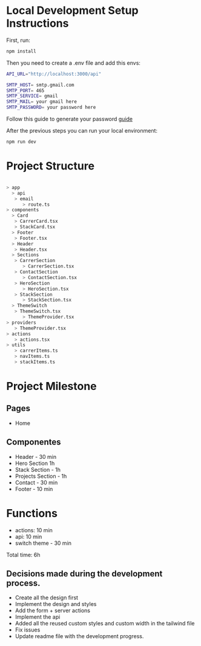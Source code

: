 
# Local Development Setup Instructions

First, run:

```bash
npm install
```
Then you need to create a .env file and add this envs:
```bash
API_URL="http://localhost:3000/api"

SMTP_HOST= smtp.gmail.com
SMTP_PORT= 465
SMTP_SERVICE= gmail
SMTP_MAIL= your gmail here
SMTP_PASSWORD= your password here
```
Follow this guide to generate your password [guide](https://support.google.com/accounts/answer/185833?hl=pt-BR)

After the previous steps you can run your local environment:
```bash
npm run dev
```


# Project Structure

```bash

> app
  > api
   > email
      > route.ts
> components
  > Card
   > CarrerCard.tsx
   > StackCard.tsx
  > Footer
   > Footer.tsx
  > Header
   > Header.tsx
  > Sections
   > CarrerSection
      > CarrerSection.tsx
   > ContactSection
      > ContactSection.tsx
   > HeroSection
      > HeroSection.tsx
   > StackSection
      > StackSection.tsx
  > ThemeSwitch
   > ThemeSwitch.tsx
      > ThemeProvider.tsx
> providers
   > ThemeProvider.tsx
> actions
   > actions.tsx
> utils
   > carrerItems.ts
   > navItems.ts
   > stackItems.ts
```


# Project Milestone

## Pages

- Home

## Componentes

- Header - 30 min
- Hero Section 1h
- Stack Section - 1h
- Projects Section - 1h
- Contact - 30 min
- Footer - 10 min


# Functions
 - actions: 10 min
 - api: 10 min
 - switch theme - 30 min

  Total time: 6h  


## Decisions made during the development process.

- Create all the design first
- Implement the design and styles
- Add the form + server actions
- Implement the api
- Added all the reused custom styles and custom width in the tailwind file
- Fix issues
- Update readme file with the development progress.
